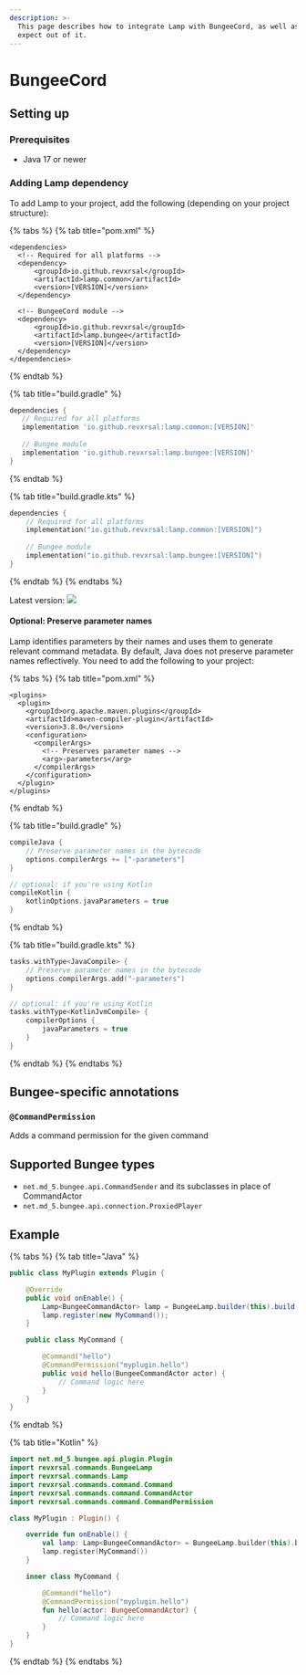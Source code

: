 ```yaml
---
description: >-
  This page describes how to integrate Lamp with BungeeCord, as well as what to
  expect out of it.
---
```


# BungeeCord

## Setting up

### Prerequisites

* Java 17 or newer

### Adding Lamp dependency

To add Lamp to your project, add the following (depending on your project structure):

{% tabs %}
{% tab title="pom.xml" %}
```markup
<dependencies>
  <!-- Required for all platforms -->
  <dependency>
      <groupId>io.github.revxrsal</groupId>
      <artifactId>lamp.common</artifactId> 
      <version>[VERSION]</version>
  </dependency>

  <!-- BungeeCord module -->
  <dependency>
      <groupId>io.github.revxrsal</groupId>
      <artifactId>lamp.bungee</artifactId>
      <version>[VERSION]</version>
  </dependency>  
</dependencies>
```
{% endtab %}

{% tab title="build.gradle" %}
```groovy
dependencies {
   // Required for all platforms
   implementation 'io.github.revxrsal:lamp.common:[VERSION]'
   
   // Bungee module
   implementation 'io.github.revxrsal:lamp.bungee:[VERSION]'
}
```
{% endtab %}

{% tab title="build.gradle.kts" %}
```kotlin
dependencies {
    // Required for all platforms
    implementation("io.github.revxrsal:lamp.common:[VERSION]")
    
    // Bungee module
    implementation("io.github.revxrsal:lamp.bungee:[VERSION]")
}
```
{% endtab %}
{% endtabs %}

Latest version: ![](https://img.shields.io/maven-metadata/v/https/repo1.maven.org/maven2/io/github/revxrsal/lamp.common/maven-metadata.xml.svg?label=maven%20central\&colorB=brightgreen)

#### Optional: Preserve parameter names

Lamp identifies parameters by their names and uses them to generate relevant command metadata. By default, Java does not preserve parameter names reflectively. You need to add the following to your project:

{% tabs %}
{% tab title="pom.xml" %}
```markup
<plugins>
  <plugin>
    <groupId>org.apache.maven.plugins</groupId>
    <artifactId>maven-compiler-plugin</artifactId>
    <version>3.8.0</version>
    <configuration>
      <compilerArgs>
        <!-- Preserves parameter names -->
        <arg>-parameters</arg>
      </compilerArgs>
    </configuration>
  </plugin>
</plugins>
```
{% endtab %}

{% tab title="build.gradle" %}
```groovy
compileJava { 
    // Preserve parameter names in the bytecode
    options.compilerArgs += ["-parameters"]
}

// optional: if you're using Kotlin
compileKotlin {
    kotlinOptions.javaParameters = true
}
```
{% endtab %}

{% tab title="build.gradle.kts" %}
```kotlin
tasks.withType<JavaCompile> {
    // Preserve parameter names in the bytecode
    options.compilerArgs.add("-parameters")
}

// optional: if you're using Kotlin
tasks.withType<KotlinJvmCompile> {
    compilerOptions {
        javaParameters = true
    }
}
```
{% endtab %}
{% endtabs %}

## Bungee-specific annotations

### `@CommandPermission`

Adds a command permission for the given command

## Supported Bungee types

* `net.md_5.bungee.api.CommandSender` and its subclasses in place of CommandActor
* `net.md_5.bungee.api.connection.ProxiedPlayer`

## Example

{% tabs %}
{% tab title="Java" %}
```java
public class MyPlugin extends Plugin {

    @Override
    public void onEnable() {
        Lamp<BungeeCommandActor> lamp = BungeeLamp.builder(this).build();
        lamp.register(new MyCommand());
    }

    public class MyCommand {

        @Command("hello")
        @CommandPermission("myplugin.hello")
        public void hello(BungeeCommandActor actor) {
            // Command logic here
        }
    }
}
```
{% endtab %}

{% tab title="Kotlin" %}
```kotlin
import net.md_5.bungee.api.plugin.Plugin
import revxrsal.commands.BungeeLamp
import revxrsal.commands.Lamp
import revxrsal.commands.command.Command
import revxrsal.commands.command.CommandActor
import revxrsal.commands.command.CommandPermission

class MyPlugin : Plugin() {

    override fun onEnable() {
        val lamp: Lamp<BungeeCommandActor> = BungeeLamp.builder(this).build()
        lamp.register(MyCommand())
    }

    inner class MyCommand {

        @Command("hello")
        @CommandPermission("myplugin.hello")
        fun hello(actor: BungeeCommandActor) {
            // Command logic here
        }
    }
}

```
{% endtab %}
{% endtabs %}
